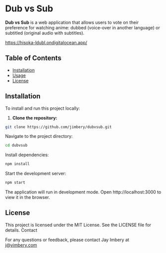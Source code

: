# Dub vs Sub

**Dub vs Sub** is a web application that allows users to vote on their preference for watching anime: dubbed (voice-over in another language) or subtitled (original audio with subtitles).

https://hisoka-ldubl.ondigitalocean.app/

## Table of Contents

- [Installation](#installation)
- [Usage](#usage)
- [License](#license)


## Installation

To install and run this project locally:

1. **Clone the repository:**
 ```bash
git clone https://github.com/jimbery/dubvsub.git
```

Navigate to the project directory:

```bash
cd dubvsub
```

Install dependencies:

```bash
npm install
```

Start the development server:

```bash
npm start
```

The application will run in development mode. Open http://localhost:3000 to view it in the browser.


## License

This project is licensed under the MIT License. See the LICENSE file for details.
Contact

For any questions or feedback, please contact Jay Imbery at j@yimbery.com